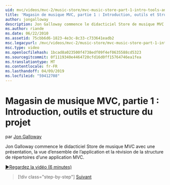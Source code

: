 ```yaml
---
uid: mvc/videos/mvc-2/music-store/mvc-music-store-part-1-intro-tools-and-project-structure
title: 'Magasin de musique MVC, partie 1 : Introduction, outils et Structure de projet | Microsoft Docs'
author: jongalloway
description: Jon Galloway commence le didacticiel Store de musique MVC avec une présentation, la vue d’ensemble de l’application et la révision de la structure de répertoires d’une applicati MVC...
ms.author: riande
ms.date: 06/22/2010
ms.assetid: 75cbb6d6-1823-4e3c-8c33-c733641eadb2
msc.legacyurl: /mvc/videos/mvc-2/music-store/mvc-music-store-part-1-intro-tools-and-project-structure
msc.type: video
ms.openlocfilehash: 1bcad8a023500f4738edf09f4ef0635588cd5323
ms.sourcegitcommit: 0f1119340e4464720cfd16d0ff15764746ea1fea
ms.translationtype: MT
ms.contentlocale: fr-FR
ms.lasthandoff: 04/09/2019
ms.locfileid: "59412708"
---
```

# <a name="mvc-music-store-part-1-intro-tools-and-project-structure"></a>Magasin de musique MVC, partie 1 : Introduction, outils et structure du projet

par [Jon Galloway](https://github.com/jongalloway)

Jon Galloway commence le didacticiel Store de musique MVC avec une présentation, la vue d’ensemble de l’application et la révision de la structure de répertoires d’une application MVC.

[&#9654;Regardez la vidéo (6 minutes)](https://channel9.msdn.com/Blogs/ASP-NET-Site-Videos/mvc-music-store-part-1-intro-tools-and-project-structure)

> [!div class="step-by-step"]
> [Suivant](mvc-music-store-part-2-controllers.md)
